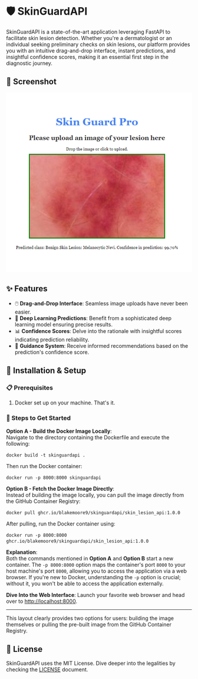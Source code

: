 # 🛡️ SkinGuardAPI

SkinGuardAPI is a state-of-the-art application leveraging FastAPI to facilitate skin lesion detection. Whether you're a dermatologist or an individual seeking preliminary checks on skin lesions, our platform provides you with an intuitive drag-and-drop interface, instant predictions, and insightful confidence scores, making it an essential first step in the diagnostic journey.

## 📸 Screenshot

![SkinGuardAPI Screenshot](SkinGuardPro.png)

## ✨ Features

- 🖱️ **Drag-and-Drop Interface**: Seamless image uploads have never been easier.
- 🧠 **Deep Learning Predictions**: Benefit from a sophisticated deep learning model ensuring precise results.
- 📊 **Confidence Scores**: Delve into the rationale with insightful scores indicating prediction reliability.
- 🔮 **Guidance System**: Receive informed recommendations based on the prediction's confidence score.

## 🚀 Installation & Setup

### 📋 Prerequisites
1. Docker set up on your machine. That's it.

### 🧭 Steps to Get Started

**Option A - Build the Docker Image Locally**:  
Navigate to the directory containing the Dockerfile and execute the following:

```
docker build -t skinguardapi .
```

Then run the Docker container:

```
docker run -p 8000:8000 skinguardapi
```

**Option B - Fetch the Docker Image Directly**:  
Instead of building the image locally, you can pull the image directly from the GitHub Container Registry:


```
docker pull ghcr.io/blakemoore9/skinguardapi/skin_lesion_api:1.0.0
```

After pulling, run the Docker container using:


```
docker run -p 8000:8000 ghcr.io/blakemoore9/skinguardapi/skin_lesion_api:1.0.0
```

**Explanation**:  
Both the commands mentioned in **Option A** and **Option B** start a new container. The `-p 8000:8000` option maps the container's port `8000` to your host machine's port `8000`, allowing you to access the application via a web browser. If you're new to Docker, understanding the `-p` option is crucial; without it, you won't be able to access the application externally.

**Dive Into the Web Interface**: Launch your favorite web browser and head over to [http://localhost:8000](http://localhost:8000).

---

This layout clearly provides two options for users: building the image themselves or pulling the pre-built image from the GitHub Container Registry.

## 📜 License

SkinGuardAPI uses the MIT License. Dive deeper into the legalities by checking the [LICENSE](./LICENSE) document.
```

